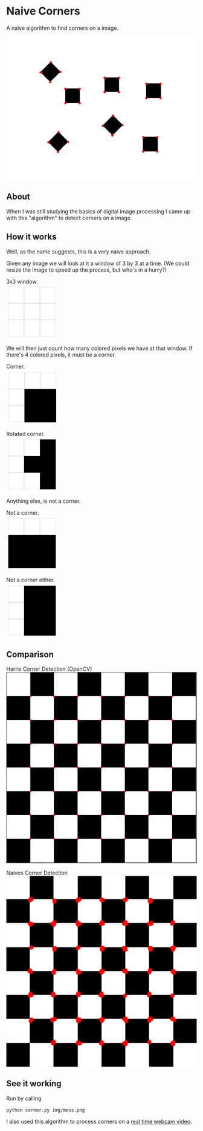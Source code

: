 # Naive Corners

A naive algorithm to find corners on a image.

![detected](ref/detected-corners.png)

## About

When I was still studying the basics of digital image processing I came up with this "algorithm" to detect corners on a image.

## How it works

Well, as the name suggests, this is a very naive approach.

Given any image we will look at it a window of 3 by 3 at a time. (We could resize the image to speed up the process, but who's in a hurry?)

3x3 window.  
![grid](ref/grid.png)

We will then just count how many colored pixels we have at that window. If there's 4 colored pixels, it must be a corner.

Corner.  
![grid](ref/corner-01.png)

Rotated corner.  
![rotated corner](ref/corner-02.png)

Anything else, is not a corner.

Not a corner.  
![grid](ref/not-corner-01.png)

Not a corner either.  
![grid](ref/not-corner-02.png)

## Comparison 

Harris Corner Detection (OpenCV)  
![harris](ref/harris.png)

Naives Corner Detection  
![naive](ref/naive.png)

## See it working

Run by calling
```bash
python corner.py img/mess.png
```

I also used this algorithm to process corners on a [real time webcam video](https://youtu.be/OWOQL5jh_7A).
